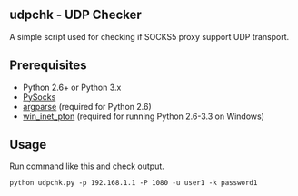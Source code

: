 udpchk - UDP Checker
--------------------
A simple script used for checking if SOCKS5 proxy support UDP transport.

Prerequisites
-------------
* Python 2.6+ or Python 3.x
* [PySocks](https://github.com/Anorov/PySocks)
* [argparse](https://pypi.python.org/pypi/argparse) (required for Python 2.6)
* [win_inet_pton](https://pypi.python.org/pypi/win_inet_pton) (required for running Python 2.6-3.3 on Windows)

Usage
-----
Run command like this and check output.
```shell
python udpchk.py -p 192.168.1.1 -P 1080 -u user1 -k password1
```
